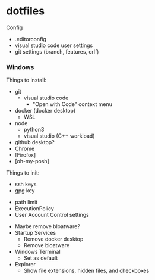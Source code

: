 # dotfiles

Config
- .editorconfig
- visual studio code user settings
- git settings (branch, features, crlf)

### Windows

Things to install:
- git
  - visual studio code
    - "Open with Code" context menu
- docker (docker desktop)
  - WSL
- node
  - python3
  - visual studio (C++ workload)
- github desktop?
- Chrome
- \[Firefox\]
- \[oh-my-posh\]

Things to init:
- ssh keys
- ~~gpg key~~
<!--  -->
- path limit
- ExecutionPolicy
- User Account Control settings
<!--  -->
- Maybe remove bloatware?
- Startup Services
  - Remove docker desktop
  - Remove bloatware
- Windows Terminal
  - Set as default
- Explorer
  - Show file extensions, hidden files, and checkboxes